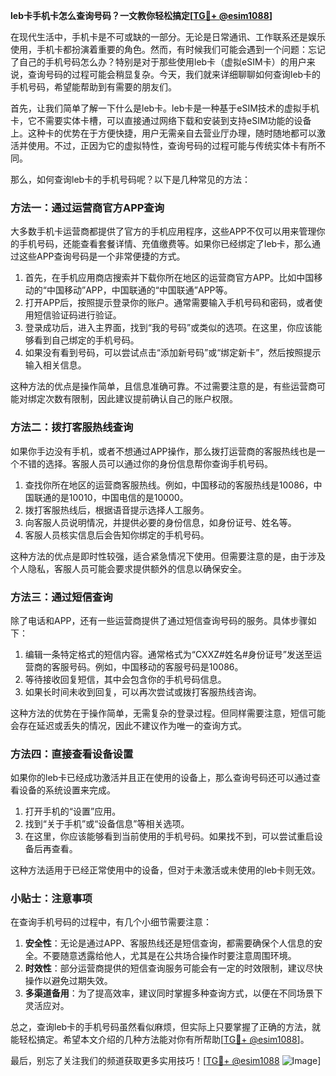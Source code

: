 **leb卡手机卡怎么查询号码？一文教你轻松搞定[[TG💪+ @esim1088](https://t.me/s/esim1088)]**

在现代生活中，手机卡是不可或缺的一部分。无论是日常通讯、工作联系还是娱乐使用，手机卡都扮演着重要的角色。然而，有时候我们可能会遇到一个问题：忘记了自己的手机号码怎么办？特别是对于那些使用leb卡（虚拟eSIM卡）的用户来说，查询号码的过程可能会稍显复杂。今天，我们就来详细聊聊如何查询leb卡的手机号码，希望能帮助到有需要的朋友们。

首先，让我们简单了解一下什么是leb卡。leb卡是一种基于eSIM技术的虚拟手机卡，它不需要实体卡槽，可以直接通过网络下载和安装到支持eSIM功能的设备上。这种卡的优势在于方便快捷，用户无需亲自去营业厅办理，随时随地都可以激活并使用。不过，正因为它的虚拟特性，查询号码的过程可能与传统实体卡有所不同。

那么，如何查询leb卡的手机号码呢？以下是几种常见的方法：

### 方法一：通过运营商官方APP查询

大多数手机卡运营商都提供了官方的手机应用程序，这些APP不仅可以用来管理你的手机号码，还能查看套餐详情、充值缴费等。如果你已经绑定了leb卡，那么通过这些APP查询号码是一个非常便捷的方式。

1. 首先，在手机应用商店搜索并下载你所在地区的运营商官方APP。比如中国移动的“中国移动”APP，中国联通的“中国联通”APP等。
2. 打开APP后，按照提示登录你的账户。通常需要输入手机号码和密码，或者使用短信验证码进行验证。
3. 登录成功后，进入主界面，找到“我的号码”或类似的选项。在这里，你应该能够看到自己绑定的手机号码。
4. 如果没有看到号码，可以尝试点击“添加新号码”或“绑定新卡”，然后按照提示输入相关信息。

这种方法的优点是操作简单，且信息准确可靠。不过需要注意的是，有些运营商可能对绑定次数有限制，因此建议提前确认自己的账户权限。

### 方法二：拨打客服热线查询

如果你手边没有手机，或者不想通过APP操作，那么拨打运营商的客服热线也是一个不错的选择。客服人员可以通过你的身份信息帮你查询手机号码。

1. 查找你所在地区的运营商客服热线。例如，中国移动的客服热线是10086，中国联通的是10010，中国电信的是10000。
2. 拨打客服热线后，根据语音提示选择人工服务。
3. 向客服人员说明情况，并提供必要的身份信息，如身份证号、姓名等。
4. 客服人员核实信息后会告知你绑定的手机号码。

这种方法的优点是即时性较强，适合紧急情况下使用。但需要注意的是，由于涉及个人隐私，客服人员可能会要求提供额外的信息以确保安全。

### 方法三：通过短信查询

除了电话和APP，还有一些运营商提供了通过短信查询号码的服务。具体步骤如下：

1. 编辑一条特定格式的短信内容。通常格式为“CXXZ#姓名#身份证号”发送至运营商的客服号码。例如，中国移动的客服号码是10086。
2. 等待接收回复短信，其中会包含你的手机号码信息。
3. 如果长时间未收到回复，可以再次尝试或拨打客服热线咨询。

这种方法的优势在于操作简单，无需复杂的登录过程。但同样需要注意，短信可能会存在延迟或丢失的情况，因此不建议作为唯一的查询方式。

### 方法四：直接查看设备设置

如果你的leb卡已经成功激活并且正在使用的设备上，那么查询号码还可以通过查看设备的系统设置来完成。

1. 打开手机的“设置”应用。
2. 找到“关于手机”或“设备信息”等相关选项。
3. 在这里，你应该能够看到当前使用的手机号码。如果找不到，可以尝试重启设备后再查看。

这种方法适用于已经正常使用中的设备，但对于未激活或未使用的leb卡则无效。

### 小贴士：注意事项

在查询手机号码的过程中，有几个小细节需要注意：

1. **安全性**：无论是通过APP、客服热线还是短信查询，都需要确保个人信息的安全。不要随意透露给他人，尤其是在公共场合操作时要注意周围环境。
2. **时效性**：部分运营商提供的短信查询服务可能会有一定的时效限制，建议尽快操作以避免过期失效。
3. **多渠道备用**：为了提高效率，建议同时掌握多种查询方式，以便在不同场景下灵活应对。

总之，查询leb卡的手机号码虽然看似麻烦，但实际上只要掌握了正确的方法，就能轻松搞定。希望本文介绍的几种方法能对你有所帮助[[TG💪+ @esim1088](https://t.me/s/esim1088)]。

最后，别忘了关注我们的频道获取更多实用技巧！[[TG💪+ @esim1088](https://t.me/s/esim1088) ![Image](https://i.postimg.cc/4NQfJmqS/Snipaste-2025-05-13-00-14-12.png)]